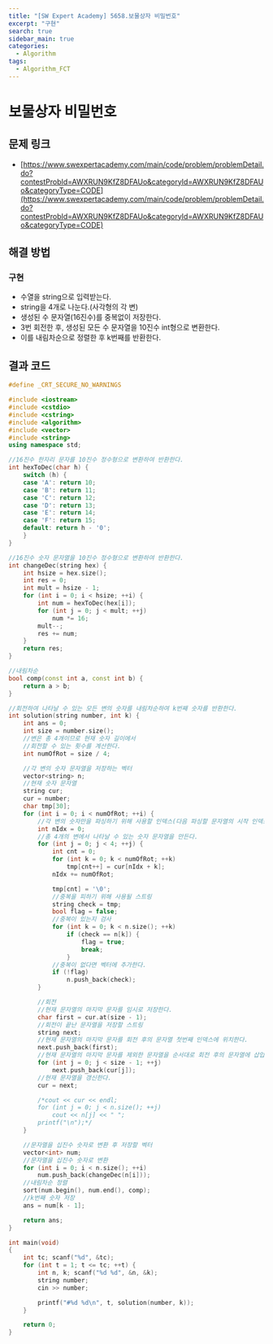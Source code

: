 ```yaml
---
title: "[SW Expert Academy] 5658.보물상자 비밀번호"
excerpt: "구현"
search: true
sidebar_main: true
categories:
  - Algorithm
tags:
  - Algorithm_FCT
---
```


# 보물상자 비밀번호

## 문제 링크
- [https://www.swexpertacademy.com/main/code/problem/problemDetail.do?contestProbId=AWXRUN9KfZ8DFAUo&categoryId=AWXRUN9KfZ8DFAUo&categoryType=CODE](https://www.swexpertacademy.com/main/code/problem/problemDetail.do?contestProbId=AWXRUN9KfZ8DFAUo&categoryId=AWXRUN9KfZ8DFAUo&categoryType=CODE)

## 해결 방법
### 구현
- 수열을 string으로 입력받는다.
- string을 4개로 나눈다.(사각형의 각 변)
- 생성된 수 문자열(16진수)를 중복없이 저장한다.
- 3번 회전한 후, 생성된 모든 수 문자열을 10진수 int형으로 변환한다.
- 이를 내림차순으로 정렬한 후 k번째를 반환한다.

## 결과 코드

```cpp
#define _CRT_SECURE_NO_WARNINGS

#include <iostream>
#include <cstdio>
#include <cstring>
#include <algorithm>
#include <vector>
#include <string>
using namespace std;

//16진수 한자리 문자를 10진수 정수형으로 변환하여 반환한다.
int hexToDec(char h) {
	switch (h) {
	case 'A': return 10;
	case 'B': return 11;
	case 'C': return 12;
	case 'D': return 13;
	case 'E': return 14;
	case 'F': return 15;
	default: return h - '0';
	}
}

//16진수 숫자 문자열을 10진수 정수형으로 변환하여 반환한다.
int changeDec(string hex) {
	int hsize = hex.size();
	int res = 0;
	int mult = hsize - 1;
	for (int i = 0; i < hsize; ++i) {
		int num = hexToDec(hex[i]);
		for (int j = 0; j < mult; ++j)
			num *= 16;
		mult--;
		res += num;
	}
	return res;
}

//내림차순
bool comp(const int a, const int b) {
	return a > b;
}

//회전하여 나타날 수 있는 모든 변의 숫자를 내림차순하여 k번째 숫자를 반환한다.
int solution(string number, int k) {
	int ans = 0;
	int size = number.size();
	//변은 총 4개이므로 현재 숫자 길이에서
	//회전할 수 있는 횟수를 계산한다.
	int numOfRot = size / 4;

	//각 변의 숫자 문자열을 저장하는 벡터
	vector<string> n;
	//현재 숫자 문자열
	string cur;
	cur = number;
	char tmp[30];
	for (int i = 0; i < numOfRot; ++i) {
		//각 변의 숫자만을 파싱하기 위해 사용할 인덱스(다음 파싱할 문자열의 시작 인덱스)
		int nIdx = 0;
		//총 4개의 변에서 나타날 수 있는 숫자 문자열을 만든다.
		for (int j = 0; j < 4; ++j) {
			int cnt = 0;
			for (int k = 0; k < numOfRot; ++k)
				tmp[cnt++] = cur[nIdx + k];
			nIdx += numOfRot;

			tmp[cnt] = '\0';
			//중복을 피하기 위해 사용될 스트링
			string check = tmp;
			bool flag = false;
			//중복이 있는지 검사
			for (int k = 0; k < n.size(); ++k)
				if (check == n[k]) {
					flag = true;
					break;
				}
			//중복이 없다면 벡터에 추가한다.
			if (!flag)
				n.push_back(check);
		}

		//회전
		//현재 문자열의 마지막 문자를 임시로 저장한다.
		char first = cur.at(size - 1);
		//회전이 끝난 문자열을 저장할 스트링
		string next;
		//현재 문자열의 마지막 문자를 회전 후의 문자열 첫번째 인덱스에 위치한다.
		next.push_back(first);
		//현재 문자열의 마지막 문자를 제외한 문자열을 순서대로 회전 후의 문자열에 삽입한다.
		for (int j = 0; j < size - 1; ++j)
			next.push_back(cur[j]);
		//현재 문자열을 갱신한다.
		cur = next;

		/*cout << cur << endl;
		for (int j = 0; j < n.size(); ++j)
			cout << n[j] << " ";
		printf("\n");*/
	}

	//문자열을 십진수 숫자로 변환 후 저장할 벡터
	vector<int> num;
	//문자열을 십진수 숫자로 변환
	for (int i = 0; i < n.size(); ++i)
		num.push_back(changeDec(n[i]));
	//내림차순 정렬
	sort(num.begin(), num.end(), comp);
	//k번째 숫자 저장
	ans = num[k - 1];

	return ans;
}

int main(void)
{
	int tc; scanf("%d", &tc);
	for (int t = 1; t <= tc; ++t) {
		int n, k; scanf("%d %d", &n, &k);
		string number;
		cin >> number;

		printf("#%d %d\n", t, solution(number, k));
	}

	return 0;
}
```

